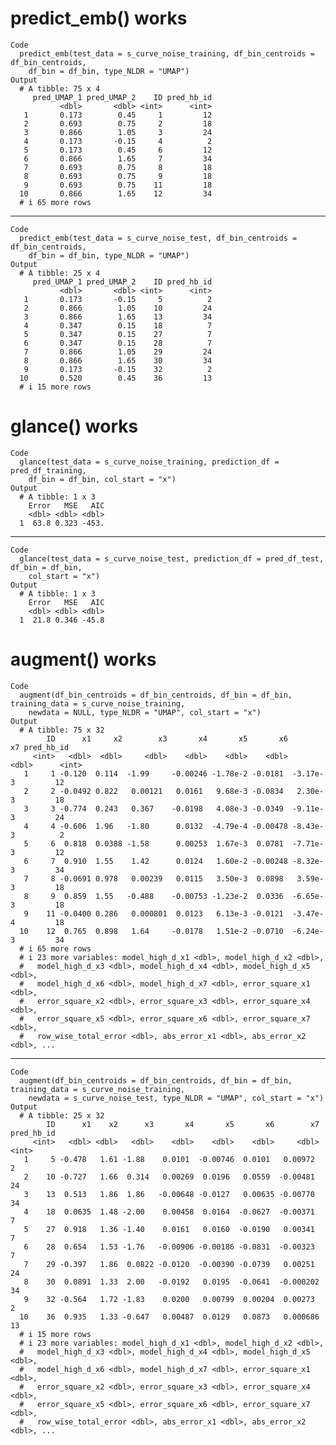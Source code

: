 # predict_emb() works

    Code
      predict_emb(test_data = s_curve_noise_training, df_bin_centroids = df_bin_centroids,
        df_bin = df_bin, type_NLDR = "UMAP")
    Output
      # A tibble: 75 x 4
         pred_UMAP_1 pred_UMAP_2    ID pred_hb_id
               <dbl>       <dbl> <int>      <int>
       1       0.173        0.45     1         12
       2       0.693        0.75     2         18
       3       0.866        1.05     3         24
       4       0.173       -0.15     4          2
       5       0.173        0.45     6         12
       6       0.866        1.65     7         34
       7       0.693        0.75     8         18
       8       0.693        0.75     9         18
       9       0.693        0.75    11         18
      10       0.866        1.65    12         34
      # i 65 more rows

---

    Code
      predict_emb(test_data = s_curve_noise_test, df_bin_centroids = df_bin_centroids,
        df_bin = df_bin, type_NLDR = "UMAP")
    Output
      # A tibble: 25 x 4
         pred_UMAP_1 pred_UMAP_2    ID pred_hb_id
               <dbl>       <dbl> <int>      <int>
       1       0.173       -0.15     5          2
       2       0.866        1.05    10         24
       3       0.866        1.65    13         34
       4       0.347        0.15    18          7
       5       0.347        0.15    27          7
       6       0.347        0.15    28          7
       7       0.866        1.05    29         24
       8       0.866        1.65    30         34
       9       0.173       -0.15    32          2
      10       0.520        0.45    36         13
      # i 15 more rows

# glance() works

    Code
      glance(test_data = s_curve_noise_training, prediction_df = pred_df_training,
        df_bin = df_bin, col_start = "x")
    Output
      # A tibble: 1 x 3
        Error   MSE   AIC
        <dbl> <dbl> <dbl>
      1  63.8 0.323 -453.

---

    Code
      glance(test_data = s_curve_noise_test, prediction_df = pred_df_test, df_bin = df_bin,
        col_start = "x")
    Output
      # A tibble: 1 x 3
        Error   MSE   AIC
        <dbl> <dbl> <dbl>
      1  21.8 0.346 -45.8

# augment() works

    Code
      augment(df_bin_centroids = df_bin_centroids, df_bin = df_bin, training_data = s_curve_noise_training,
        newdata = NULL, type_NLDR = "UMAP", col_start = "x")
    Output
      # A tibble: 75 x 32
            ID      x1     x2        x3       x4       x5       x6       x7 pred_hb_id
         <int>   <dbl>  <dbl>     <dbl>    <dbl>    <dbl>    <dbl>    <dbl>      <int>
       1     1 -0.120  0.114  -1.99     -0.00246 -1.78e-2 -0.0181  -3.17e-3         12
       2     2 -0.0492 0.822   0.00121   0.0161   9.68e-3 -0.0834   2.30e-3         18
       3     3 -0.774  0.243   0.367    -0.0198   4.08e-3 -0.0349  -9.11e-3         24
       4     4 -0.606  1.96   -1.80      0.0132  -4.79e-4 -0.00478 -8.43e-3          2
       5     6  0.818  0.0388 -1.58      0.00253  1.67e-3  0.0781  -7.71e-3         12
       6     7  0.910  1.55    1.42      0.0124   1.60e-2 -0.00248 -8.32e-3         34
       7     8 -0.0691 0.978   0.00239   0.0115   3.50e-3  0.0898   3.59e-3         18
       8     9  0.859  1.55   -0.488    -0.00753 -1.23e-2  0.0336  -6.65e-3         18
       9    11 -0.0400 0.286   0.000801  0.0123   6.13e-3 -0.0121  -3.47e-4         18
      10    12  0.765  0.898   1.64     -0.0178   1.51e-2 -0.0710  -6.24e-3         34
      # i 65 more rows
      # i 23 more variables: model_high_d_x1 <dbl>, model_high_d_x2 <dbl>,
      #   model_high_d_x3 <dbl>, model_high_d_x4 <dbl>, model_high_d_x5 <dbl>,
      #   model_high_d_x6 <dbl>, model_high_d_x7 <dbl>, error_square_x1 <dbl>,
      #   error_square_x2 <dbl>, error_square_x3 <dbl>, error_square_x4 <dbl>,
      #   error_square_x5 <dbl>, error_square_x6 <dbl>, error_square_x7 <dbl>,
      #   row_wise_total_error <dbl>, abs_error_x1 <dbl>, abs_error_x2 <dbl>, ...

---

    Code
      augment(df_bin_centroids = df_bin_centroids, df_bin = df_bin, training_data = s_curve_noise_training,
        newdata = s_curve_noise_test, type_NLDR = "UMAP", col_start = "x")
    Output
      # A tibble: 25 x 32
            ID      x1    x2      x3       x4       x5       x6        x7 pred_hb_id
         <int>   <dbl> <dbl>   <dbl>    <dbl>    <dbl>    <dbl>     <dbl>      <int>
       1     5 -0.478   1.61 -1.88    0.0101  -0.00746  0.0101   0.00972           2
       2    10 -0.727   1.66  0.314   0.00269  0.0196   0.0559  -0.00481          24
       3    13  0.513   1.86  1.86   -0.00648 -0.0127   0.00635 -0.00770          34
       4    18  0.0635  1.48 -2.00    0.00458  0.0164  -0.0627  -0.00371           7
       5    27  0.918   1.36 -1.40    0.0161   0.0160  -0.0190   0.00341           7
       6    28  0.654   1.53 -1.76   -0.00906 -0.00186 -0.0831  -0.00323           7
       7    29 -0.397   1.86  0.0822 -0.0120  -0.00390 -0.0739   0.00251          24
       8    30  0.0891  1.33  2.00   -0.0192   0.0195  -0.0641  -0.000202         34
       9    32 -0.564   1.72 -1.83    0.0200   0.00799  0.00204  0.00273           2
      10    36  0.935   1.33 -0.647   0.00487  0.0129   0.0873   0.000686         13
      # i 15 more rows
      # i 23 more variables: model_high_d_x1 <dbl>, model_high_d_x2 <dbl>,
      #   model_high_d_x3 <dbl>, model_high_d_x4 <dbl>, model_high_d_x5 <dbl>,
      #   model_high_d_x6 <dbl>, model_high_d_x7 <dbl>, error_square_x1 <dbl>,
      #   error_square_x2 <dbl>, error_square_x3 <dbl>, error_square_x4 <dbl>,
      #   error_square_x5 <dbl>, error_square_x6 <dbl>, error_square_x7 <dbl>,
      #   row_wise_total_error <dbl>, abs_error_x1 <dbl>, abs_error_x2 <dbl>, ...

